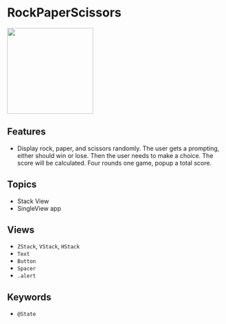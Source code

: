 # RockPaperScissors

<kbd>
  <img src="https://user-images.githubusercontent.com/12739843/151655287-2ec15571-0192-4514-b459-0d3f0cbc12f5.gif" width="200px"/>
</kbd>

## Features

- Display rock, paper, and scissors randomly. The user gets a prompting, either should win or lose. Then the user needs to make a choice. The score will be calculated. Four rounds one game, popup a total score.

## Topics

- Stack View
- SingleView app

## Views

- `ZStack`, `VStack`, `HStack`
- `Text`
- `Button`
- `Spacer`
- `.alert`

## Keywords

- `@State`
